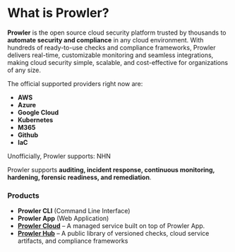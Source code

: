 # What is Prowler?

**Prowler** is the open source cloud security platform trusted by thousands to **automate security and compliance** in any cloud environment. With hundreds of ready-to-use checks and compliance frameworks, Prowler delivers real-time, customizable monitoring and seamless integrations, making cloud security simple, scalable, and cost-effective for organizations of any size.

The official supported providers right now are:

- **AWS**
- **Azure**
- **Google Cloud**
- **Kubernetes**
- **M365**
- **Github**
- **IaC**

Unofficially, Prowler supports: NHN

Prowler supports **auditing, incident response, continuous monitoring, hardening, forensic readiness, and remediation**.

### Products

- **Prowler CLI** (Command Line Interface)
- **Prowler App** (Web Application)
- [**Prowler Cloud**](https://prowler.com) – A managed service built on top of Prowler App.
- [**Prowler Hub**](https://hub.prowler.com) – A public library of versioned checks, cloud service artifacts, and compliance frameworks
